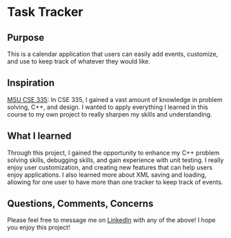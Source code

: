 # Task Tracker

## Purpose

This is a calendar application that users can easily add events, customize, and use to keep track of whatever they would like. 

## Inspiration

[MSU CSE 335](https://www.cse.msu.edu/Courses/cse335/): In CSE 335, I gained a vast amount of knowledge in problem solving, C++, and design.
I wanted to apply everything I learned in this course to my own project to really sharpen my skills and understanding. 


## What I learned

Through this project, I gained the opportunity to enhance my C++ problem solving skills, debugging skills, and gain experience with unit testing. 
I really enjoy user customization, and creating new features that can help users enjoy applications. I also learned more about XML saving and loading,
allowing for one user to have more than one tracker to keep track of events.

## Questions, Comments, Concerns

Please feel free to message me on [LinkedIn](https://www.linkedin.com/in/jacob-hughes-0735a723a) with any of the above! 
I hope you enjoy this project!
